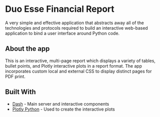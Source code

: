 # Duo Esse Financial Report

A very simple and effective application that abstracts away all of the technologies and protocols required to build an interactive web-based application to bind a user interface around Python code. 

## About the app

This is an interactive, multi-page report which displays a variety of tables, bullet points, and Plotly interactive plots in a report format. The app incorporates custom local and external CSS to display distinct pages for PDF print.

## Built With

- [Dash](https://dash.plot.ly/) - Main server and interactive components
- [Plotly Python](https://plot.ly/python/) - Used to create the interactive plots
